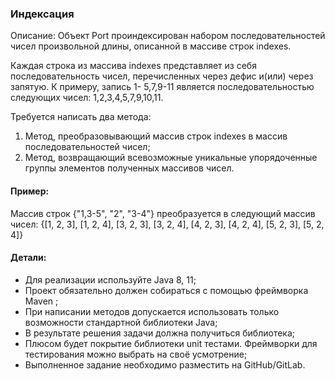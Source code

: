 ### Индексация
Описание:
Объект Port проиндексирован набором последовательностей чисел
произвольной длины, описанной в массиве строк indexes.

Каждая строка из массива indexes представляет из себя последовательность
чисел, перечисленных через дефис и(или) через запятую. К примеру, запись 1-
5,7,9-11 является последовательностью следующих чисел: 1,2,3,4,5,7,9,10,11.

Требуется написать два метода:
1. Метод, преобразовывающий массив строк indexes в массив
   последовательностей чисел;
2. Метод, возвращающий всевозможные уникальные упорядоченные группы
   элементов полученных массивов чисел.
   
#### Пример:
Массив строк {"1,3-5", "2", "3-4"} преобразуется в следующий массив чисел:
{[1, 2, 3], [1, 2, 4], [3, 2, 3], [3, 2, 4], [4, 2, 3], [4, 2, 4], [5, 2, 3], [5, 2, 4]}
#### Детали:
* Для реализации используйте Java 8, 11;
* Проект обязательно должен собираться с помощью фреймворка Maven ;
* При написании методов допускается использовать только возможности
стандартной библиотеки Java;
* В результате решения задачи должна получиться библиотека;
* Плюсом будет покрытие библиотеки unit тестами. Фреймворки для
тестирования можно выбрать на своё усмотрение;
* Выполненное задание необходимо разместить на GitHub/GitLab.

